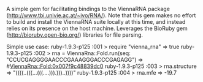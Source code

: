 A simple gem for facilitating bindings to the ViennaRNA package (http://www.tbi.univie.ac.at/~ivo/RNA/). Note that this gem makes no effort to build and install the ViennaRNA suite locally at this time, and instead relies on its presence on the host machine. Leverages the BioRuby gem (http://bioruby.open-bio.org/) libraries for file parsing.

Simple use case:
ruby-1.9.3-p125 :001 > require "vienna_rna"
 => true 
ruby-1.9.3-p125 :002 > rna = ViennaRna::Fold.run(seq: "CCUCGAGGGGAACCCGAAAGGGACCCGAGAGG")
 => #<ViennaRna::Fold:0x007f9c48839dc0>
ruby-1.9.3-p125 :003 > rna.structure
 => "((((..(((...(((....))).)))..))))" 
ruby-1.9.3-p125 :004 > rna.mfe
 => -19.7
